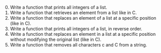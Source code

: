 0. Write a function that prints all integers of a list.
1. Write a function that retrieves an element from a list like in C.
2. Write a function that replaces an element of a list at a specific position (like in C).
3. Write a function that prints all integers of a list, in reverse order.
4. Write a function that replaces an element in a list at a specific position without modifying the original list (like in C).
5. Write a function that removes all characters c and C from a string.
